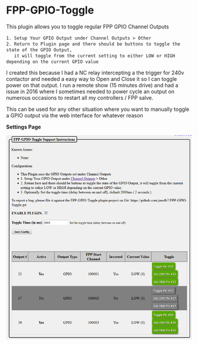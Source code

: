 # FPP-GPIO-Toggle
This plugin allows you to toggle regular FPP GPIO Channel Outputs

    1. Setup Your GPIO Output under Channel Outputs > Other
    2. Return to Plugin page and there should be buttons to toggle the state of the GPIO Output, 
       it will toggle from the current setting to either LOW or HIGH depending on the current GPIO value

I created this because I had a NC relay intercepting a the trigger for 240v contactor and needed a easy way to Open and Close it so I can toggle power on that output. 
I run a remote show (15 minutes drive) and had a issue in 2016 where I sometimes needed to power cycle an output on numerous occasions to restart all my controllers / FPP salve. 

This can be used for any other situation where you want to manually toggle a GPIO output via the web interface for whatever reason

**Settings Page**

![Alt text](/images/settings_page.png?raw=true "Settings Page")